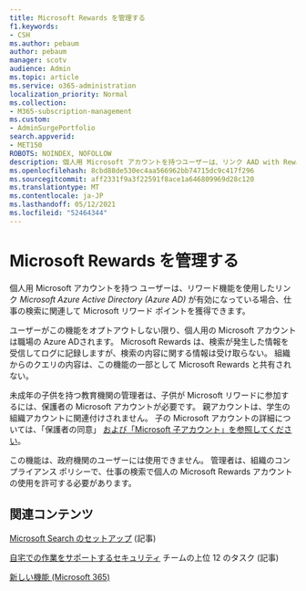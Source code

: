 ```yaml
---
title: Microsoft Rewards を管理する
f1.keywords:
- CSH
ms.author: pebaum
author: pebaum
manager: scotv
audience: Admin
ms.topic: article
ms.service: o365-administration
localization_priority: Normal
ms.collection:
- M365-subscription-management
ms.custom:
- AdminSurgePortfolio
search.appverid:
- MET150
ROBOTS: NOINDEX, NOFOLLOW
description: 個人用 Microsoft アカウントを持つユーザーは、リンク AAD with Rewards 機能が有効になっている場合、仕事の検索に関連して Microsoft リワード ポイントを獲得できます。
ms.openlocfilehash: 8cbd88de530ec4aa566962bb74715dc9c417f296
ms.sourcegitcommit: aff2331f9a3f22591f8ace1a646809969d28c120
ms.translationtype: MT
ms.contentlocale: ja-JP
ms.lasthandoff: 05/12/2021
ms.locfileid: "52464344"
---
```

# <a name="manage-microsoft-rewards"></a>Microsoft Rewards を管理する

個人用 Microsoft アカウントを持つ [](https://www.microsoft.com/rewards)ユーザーは、リワード機能を使用したリンク *Microsoft Azure Active Directory (Azure AD)* が有効になっている場合、仕事の検索に関連して Microsoft リワード ポイントを獲得できます。

ユーザーがこの機能をオプトアウトしない限り、個人用の Microsoft アカウントは職場の Azure ADされます。 Microsoft Rewards は、検索が発生した情報を受信してログに記録しますが、検索の内容に関する情報は受け取らない。 組織からのクエリの内容は、この機能の一部として Microsoft Rewards と共有されない。

未成年の子供を持つ教育機関の管理者は、子供が Microsoft リワードに参加するには、保護者の Microsoft アカウントが必要です。 親アカウントは、学生の組織アカウントに関連付けされません。 子の Microsoft アカウントの詳細については、「保護者の同意」 [および「Microsoft 子アカウント」を参照してください](https://support.microsoft.com/account-billing/c6951746-8ee5-8461-0809-fbd755cd902e)。

この機能は、政府機関のユーザーには使用できません。 管理者は、組織のコンプライアンス ポリシーで、仕事の検索で個人の Microsoft Rewards アカウントの使用を許可する必要があります。

## <a name="related-content"></a>関連コンテンツ

[Microsoft Search のセットアップ](/microsoftsearch/setup-microsoft-search.md) (記事)

[自宅での作業をサポートするセキュリティ](../../security/top-security-tasks-for-remote-work.md) チームの上位 12 のタスク (記事)

[新しい機能 (Microsoft 365)](https://support.microsoft.com/en-us/office/what-s-new-in-microsoft-365-95c8d81d-08ba-42c1-914f-bca4603e1426)


